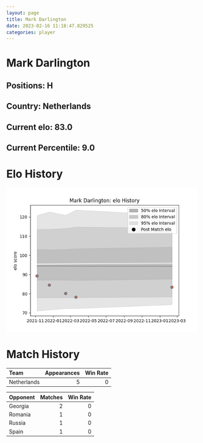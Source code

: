 ```yaml
---  
layout: page  
title: Mark Darlington  
date: 2023-02-16 11:18:47.829525  
categories: player  
---
```

# Mark Darlington

## Positions: H

## Country: Netherlands

## Current elo: 83.0

## Current Percentile: 9.0

# Elo History


![elo history](history_MarkDarlington.png)
# Match History


| Team        |   Appearances |   Win Rate |
|:------------|--------------:|-----------:|
| Netherlands |             5 |          0 |

| Opponent   |   Matches |   Win Rate |
|:-----------|----------:|-----------:|
| Georgia    |         2 |          0 |
| Romania    |         1 |          0 |
| Russia     |         1 |          0 |
| Spain      |         1 |          0 |